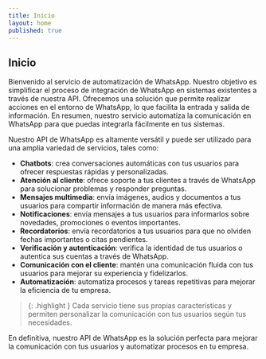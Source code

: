 ```yaml
---
title: Inicio
layout: home
published: true
---
```

## Inicio
Bienvenido al servicio de automatización de WhatsApp. Nuestro objetivo es simplificar el proceso de integración de WhatsApp en sistemas existentes a través de nuestra API. Ofrecemos una solución que permite realizar acciones en el entorno de WhatsApp, lo que facilita la entrada y salida de información. En resumen, nuestro servicio automatiza la comunicación en WhatsApp para que puedas integrarla fácilmente en tus sistemas.

Nuestro API de WhatsApp es altamente versátil y puede ser utilizado para una amplia variedad de servicios, tales como:
- **Chatbots**: crea conversaciones automáticas con tus usuarios para ofrecer respuestas rápidas y personalizadas.
- **Atención al cliente**: ofrece soporte a tus clientes a través de WhatsApp para solucionar problemas y responder preguntas.
- **Mensajes multimedia**: envía imágenes, audios y documentos a tus usuarios para compartir información de manera más efectiva.
- **Notificaciones**: envía mensajes a tus usuarios para informarlos sobre novedades, promociones o eventos importantes.
- **Recordatorios**: envía recordatorios a tus usuarios para que no olviden fechas importantes o citas pendientes.
- **Verificación y autenticación**: verifica la identidad de tus usuarios o autentica sus cuentas a través de WhatsApp.
- **Comunicación con el cliente**: mantén una comunicación fluida con tus usuarios para mejorar su experiencia y fidelizarlos.
- **Automatización**: automatiza procesos y tareas repetitivas para mejorar la eficiencia de tu empresa.

> {: .highlight }
Cada servicio tiene sus propias características y permiten personalizar la comunicación con tus usuarios según tus necesidades.

En definitiva, nuestro API de WhatsApp es la solución perfecta para mejorar la comunicación con tus usuarios y automatizar procesos en tu empresa.
